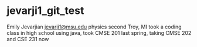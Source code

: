 # jevarji1_git_test
Emily Jevarjian
jevarji1@msu.edu
physics
second
Troy, MI
took a coding class in high school using java, took CMSE 201 last spring, taking CMSE 202 and CSE 231 now
